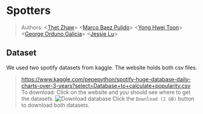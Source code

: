 # Spotters

> Authors: \<[Thet Zhaw](https://github.com/tzaw0)\> \<[Marco Baez Pulido](https://github.com/marcobaez21)\> \<[Yong Hwei Toon](https://github.com/yhtoon)\> \<[George Orduno Galicia](https://github.com/GeorgeO05)\> \<[Jessie Lu](https://github.com/Jess-say)\>   

## Dataset
We used two spotify datasets from kaggle. The website holds both csv files.
> https://www.kaggle.com/pepepython/spotify-huge-database-daily-charts-over-3-years?select=Database+to+calculate+popularity.csv
> To download: 
> Click on the website and you should see where to get the datasets. 
> ![Download database](https://cdn.discordapp.com/attachments/901148564229619752/912848429913362452/unknown.png)
> Click the `Download (2 GB)` button to download both datasets. 


